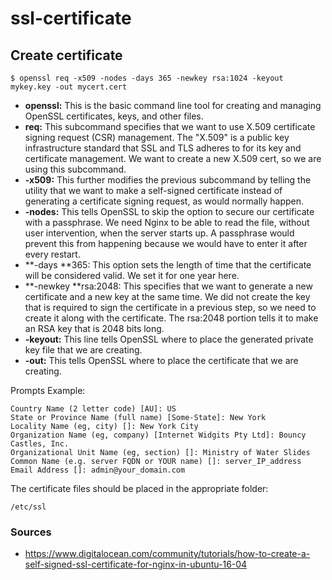 # ssl-certificate

## Create certificate

```shell
$ openssl req -­x509 -nodes -­days 365 -­newkey rsa:1024 -­keyout mykey.key -­out mycert.cert
```

- **openssl:** This is the basic command line tool for creating and managing OpenSSL certificates, keys, and other files.
- **req:** This subcommand specifies that we want to use X.509 certificate signing request (CSR) management. The "X.509" is a public key infrastructure standard that SSL and TLS adheres to for its key and certificate management. We want to create a new X.509 cert, so we are using this subcommand.
- **-x509:** This further modifies the previous subcommand by telling the utility that we want to make a self-signed certificate instead of generating a certificate signing request, as would normally happen.
- **-nodes:** This tells OpenSSL to skip the option to secure our certificate with a passphrase. We need Nginx to be able to read the file, without user intervention, when the server starts up. A passphrase would prevent this from happening because we would have to enter it after every restart.
- **-days **365: This option sets the length of time that the certificate will be considered valid. We set it for one year here.
- **-newkey **rsa:2048: This specifies that we want to generate a new certificate and a new key at the same time. We did not create the key that is required to sign the certificate in a previous step, so we need to create it along with the certificate. The rsa:2048 portion tells it to make an RSA key that is 2048 bits long.
- **-keyout:** This line tells OpenSSL where to place the generated private key file that we are creating.
- **-out:** This tells OpenSSL where to place the certificate that we are creating.

Prompts Example:

```shell
Country Name (2 letter code) [AU]: US
State or Province Name (full name) [Some-State]: New York
Locality Name (eg, city) []: New York City
Organization Name (eg, company) [Internet Widgits Pty Ltd]: Bouncy Castles, Inc.
Organizational Unit Name (eg, section) []: Ministry of Water Slides
Common Name (e.g. server FQDN or YOUR name) []: server_IP_address
Email Address []: admin@your_domain.com
```

The certificate files should be placed in the appropriate folder:

```/etc/ssl```

### Sources

- https://www.digitalocean.com/community/tutorials/how-to-create-a-self-signed-ssl-certificate-for-nginx-in-ubuntu-16-04
